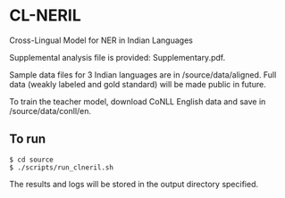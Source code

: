 # CL-NERIL
Cross-Lingual Model for NER in Indian Languages

Supplemental analysis file is provided: Supplementary.pdf.

Sample data files for 3 Indian languages are in /source/data/aligned. Full data (weakly labeled and gold standard) will be made public in future.

To train the teacher model, download CoNLL English data and save in /source/data/conll/en.
## To run
```
$ cd source
$ ./scripts/run_clneril.sh
```

The results and logs will be stored in the output directory specified.
